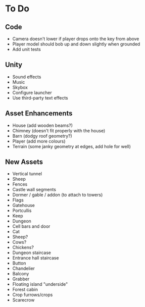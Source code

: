 # To Do

## Code

 - Camera doesn't lower if player drops onto the key from above
 - Player model should bob up and down slightly when grounded
 - Add unit tests

## Unity

 - Sound effects
 - Music
 - Skybox
 - Configure launcher
 - Use third-party text effects

## Asset Enhancements

 - House (add wooden beams?)
 - Chimney (doesn't fit properly with the house)
 - Barn (dodgy roof geometry?)
 - Player (add more colours)
 - Terrain (some janky geometry at edges, add hole for well)

## New Assets

 - Vertical tunnel
 - Sheep
 - Fences
 - Castle wall segments
 - Dormer / gable / addon (to attach to towers)
 - Flags
 - Gatehouse
 - Portcullis
 - Keep
 - Dungeon
 - Cell bars and door
 - Cat
 - Sheep?
 - Cows?
 - Chickens?
 - Dungeon staircase
 - Entrance hall staircase
 - Button
 - Chandelier
 - Balcony
 - Grabber
 - Floating island "underside"
 - Forest cabin
 - Crop furrows/crops
 - Scarecrow
